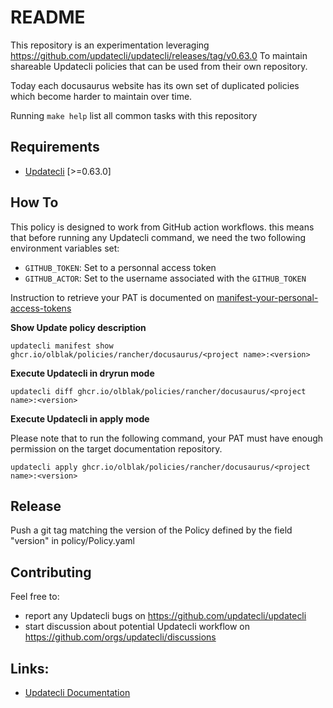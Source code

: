 # README

This repository is an experimentation leveraging https://github.com/updatecli/updatecli/releases/tag/v0.63.0
To maintain shareable Updatecli policies that can be used from their own repository.

Today each docusaurus website has its own set of duplicated policies which become harder to maintain over time.

Running `make help` list all common tasks with this repository

## Requirements

* [Updatecli](https://www.updatecli.io/docs/prologue/installation/) [>=0.63.0]

## How To

This policy is designed to work from GitHub action workflows. this means that before running any Updatecli command, we need the two following environment variables set:

* `GITHUB_TOKEN`: Set to a personnal access token
* `GITHUB_ACTOR`: Set to the username associated with the `GITHUB_TOKEN`

Instruction to retrieve your PAT is documented on [manifest-your-personal-access-tokens](https://docs.github.com/en/authentication/keeping-your-account-and-data-secure/managing-your-personal-access-tokens)


**Show Update policy description**

```
updatecli manifest show ghcr.io/olblak/policies/rancher/docusaurus/<project name>:<version>
```

**Execute Updatecli in dryrun mode**

```
updatecli diff ghcr.io/olblak/policies/rancher/docusaurus/<project name>:<version>
```

**Execute Updatecli in apply mode**

Please note that to run the following command, your PAT must have enough permission on the target documentation repository.

```
updatecli apply ghcr.io/olblak/policies/rancher/docusaurus/<project name>:<version>
```

## Release

Push a git tag matching the version of the Policy defined by the field "version" in policy/Policy.yaml

## Contributing

Feel free to:
* report any Updatecli bugs on https://github.com/updatecli/updatecli
* start discussion about potential Updatecli workflow on https://github.com/orgs/updatecli/discussions 

## Links:

* [Updatecli Documentation](https://www.updatecli.io)
